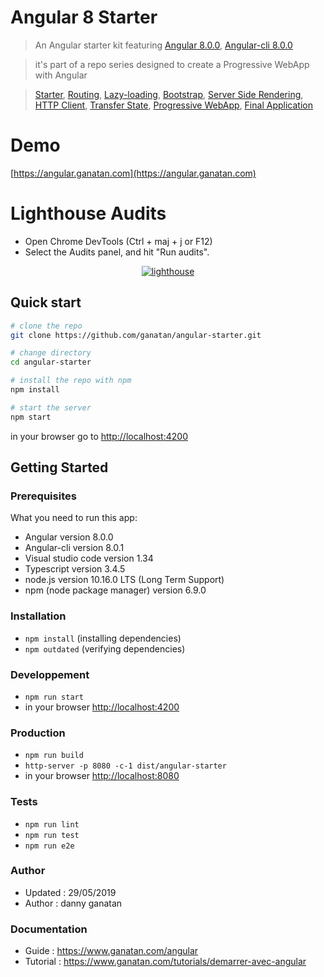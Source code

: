 # Angular 8 Starter


> An Angular starter kit featuring [Angular 8.0.0](https://angular.io), [Angular-cli 8.0.0](https://cli.angular.io/)

> it's part of a repo series designed to create a Progressive WebApp with Angular

> [Starter](https://github.com/ganatan/angular-starter),
[Routing](https://github.com/ganatan/angular-starter-routing),
[Lazy-loading](https://github.com/ganatan/angular-starter-lazy),
[Bootstrap](https://github.com/ganatan/angular-starter-bootstrap),
[Server Side Rendering](https://github.com/ganatan/angular-starter-ssr),
[HTTP Client](https://github.com/ganatan/angular-starter-httpclient),
[Transfer State](https://github.com/ganatan/angular-starter-transferstate),
[Progressive WebApp](https://github.com/ganatan/angular-starter-pwa),
[Final Application](https://github.com/ganatan/angular-webapp)

# Demo

[https://angular.ganatan.com](https://angular.ganatan.com)


# Lighthouse Audits

* Open Chrome DevTools (Ctrl + maj + j or F12)
* Select the Audits panel, and hit "Run audits".


<p align="center">
  <a href="https://angular.ganatan.com" target="_blank">
    <img  alt="lighthouse" src="https://www.ganatan.org/articles/img/applicationweb-lightouse-result-final.jpg" class="img-responsive">
  </a>
</p>



## Quick start

```bash
# clone the repo
git clone https://github.com/ganatan/angular-starter.git

# change directory
cd angular-starter

# install the repo with npm
npm install

# start the server
npm start

```
in your browser go to [http://localhost:4200](http://localhost:4200) 


## Getting Started

### Prerequisites
What you need to run this app:
* Angular version 8.0.0
* Angular-cli version 8.0.1
* Visual studio code version 1.34
* Typescript version 3.4.5
* node.js version 10.16.0 LTS (Long Term Support)
* npm (node package manager) version 6.9.0

### Installation
* `npm install` (installing dependencies)
* `npm outdated` (verifying dependencies)

### Developpement
* `npm run start`
* in your browser [http://localhost:4200](http://localhost:4200) 


### Production 
* `npm run build`
* `http-server -p 8080 -c-1 dist/angular-starter`
* in your browser [http://localhost:8080](http://localhost:8080) 

### Tests
* `npm run lint`
* `npm run test`
* `npm run e2e`

### Author
* Updated : 29/05/2019
* Author  : danny ganatan

### Documentation
* Guide    : https://www.ganatan.com/angular
* Tutorial : https://www.ganatan.com/tutorials/demarrer-avec-angular
